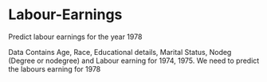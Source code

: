 # Labour-Earnings

 Predict labour earnings for the year 1978

Data Contains Age, Race, Educational details, Marital Status, Nodeg (Degree or nodegree) and Labour earning for 1974, 1975. 
We need to predict the labours earning for 1978
